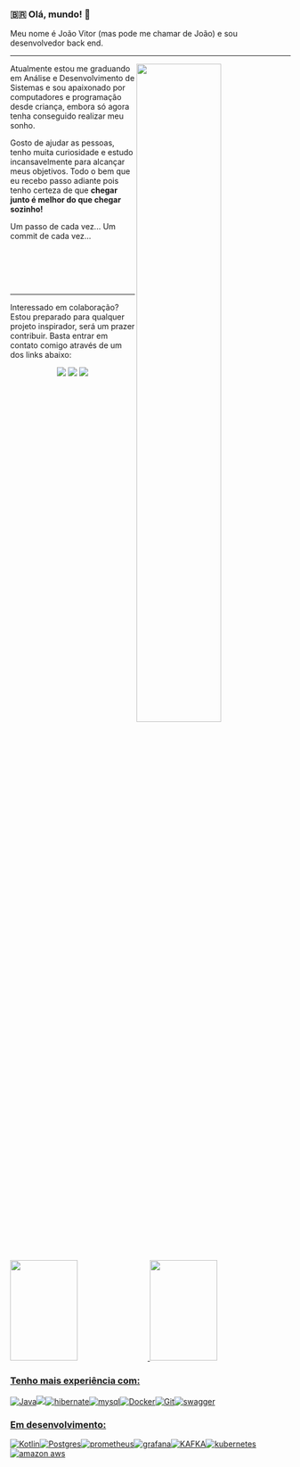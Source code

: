 
### :brazil: Olá, mundo! 👋
<div>
<p>Meu nome é João Vitor (mas pode me chamar de João) e sou desenvolvedor back end. </p>

---


<img align="right" width="55%" src="https://camo.githubusercontent.com/bb27b9c1df90df738e91a54665d3adb08f60583fad2f266ffbde14508e6dc918/68747470733a2f2f692e70696e696d672e636f6d2f6f726967696e616c732f65342f32362f37302f65343236373032656466383734623138316163656431653266613563366364652e676966" />

<p>Atualmente estou me graduando em Análise e Desenvolvimento de Sistemas e sou apaixonado por computadores e programação desde criança, embora só agora tenha conseguido realizar meu sonho. </p>

<p>Gosto de ajudar as pessoas, tenho muita curiosidade e estudo incansavelmente para alcançar meus objetivos. Todo o bem que eu recebo passo adiante pois tenho certeza de que <b>chegar junto é melhor do que chegar sozinho! </b></p>

<p>Um passo de cada vez... Um commit de cada vez...<p>
</div>
<br><br><br><br>

---

<div>
	<p>Interessado em colaboração? Estou preparado para qualquer projeto inspirador, será um prazer contribuir.
	Basta entrar em contato comigo através de um dos links abaixo:<p>

<div align="center">
<img src="https://img.shields.io/badge/LinkedIn-blue?style=for-the-badge&logo=Linkedin&logoColor=white&link=https://www.linkedin.com/in/joaovitorfaria"/>
<img src="https://img.shields.io/badge/Twitter-1DA1F2?style=for-the-badge&logo=twitter&logoColor=white&link=https://www.linkedin.com/in/joaovitorfaria/"/>
<img src="https://img.shields.io/badge/Instagram-E4405F?style=for-the-badge&logo=instagram&logoColor=white&link=https://www.instagram.com/jv.developer/"/>
</div>
</div>

<br>
<br>
<div>
  <a href="https://github.com/FariaJvP">
  <img height="180em" width="49%" src="https://github-readme-stats.vercel.app/api?username=FariaJvP&theme=tokyonight&show_icons=true"/>
  <img height="180em" width="49%" src="https://github-readme-stats.vercel.app/api/top-langs/?username=FariaJvP&layout=compact&langs_count=7&theme=tokyonight"/>
</div>

### Tenho mais experiência  com:
![Java](https://img.shields.io/badge/java-red?style=for-the-badge&logo=java&logoColor=white)![](https://res.cloudinary.com/practicaldev/image/fetch/s--SLFm8ahJ--/c_limit%2Cf_auto%2Cfl_progressive%2Cq_auto%2Cw_880/https://img.shields.io/badge/Spring-6DB33F%3Fstyle%3Dfor-the-badge%26logo%3Dspring%26logoColor%3Dwhite)![hibernate](https://img.shields.io/badge/hibernate-lightgray?logo=hibernate&logoColor=yellow&style=for-the-badge)![mysql](https://img.shields.io/badge/mysql-4479A1.svg?&style=for-the-badge&logo=mysql&logoColor=white)![Docker](https://img.shields.io/badge/docker-%230db7ed.svg?style=for-the-badge&logo=docker&logoColor=white)![Git](https://img.shields.io/badge/git-%23F05033.svg?style=for-the-badge&logo=git&logoColor=white)![swagger](https://img.shields.io/badge/swagger-%2385EA2D.svg?&style=for-the-badge&logo=swagger&logoColor=black)

### Em desenvolvimento:
![Kotlin](https://img.shields.io/badge/kotlin-blueviolet?style=for-the-badge&logo=kotlin&logoColor=white)![Postgres](https://img.shields.io/badge/postgres-%23316192.svg?style=for-the-badge&logo=postgresql&logoColor=white)![prometheus](https://img.shields.io/badge/prometheus%20-%23E6522C.svg?&style=for-the-badge&logo=prometheus&logoColor=white)![grafana](https://img.shields.io/badge/-GRAFANA-black?&style=for-the-badge&logo=grafana&logoColor=yellow)![KAFKA](https://img.shields.io/badge/KAFKA-red?logo=ApacheKafka&logoColor=white&style=for-the-badge)![kubernetes](https://img.shields.io/badge/kubernetes-326ce5.svg?logo=kubernetes&logoColor=white&style=for-the-badge)![amazon aws](https://img.shields.io/badge/Amazon_AWS-FF9900?style=for-the-badge&logo=amazon-aws&logoColor=white)


<!--
**victorfaria1/victorfaria1** is a ✨ _special_ ✨ repository because its `README.md` (this file) appears on your GitHub profile.

Here are some ideas to get you started:

- 🔭 I’m currently working on ...
- 🌱 I’m currently learning ...
- 👯 I’m looking to collaborate on ...
- 🤔 I’m looking for help with ...
- 💬 Ask me about ...
- 📫 How to reach me: ...
- 😄 Pronouns: ...
- ⚡ Fun fact: ...
-->
